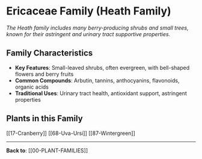 # Ericaceae Family (Heath Family)

*The Heath family includes many berry-producing shrubs and small trees, known for their astringent and urinary tract supportive properties.*

## Family Characteristics
- **Key Features**: Small-leaved shrubs, often evergreen, with bell-shaped flowers and berry fruits
- **Common Compounds**: Arbutin, tannins, anthocyanins, flavonoids, organic acids
- **Traditional Uses**: Urinary tract health, antioxidant support, astringent properties

## Plants in this Family

[[17-Cranberry]]
[[68-Uva-Ursi]]
[[87-Wintergreen]]

---

**Back to**: [[00-PLANT-FAMILIES]]
